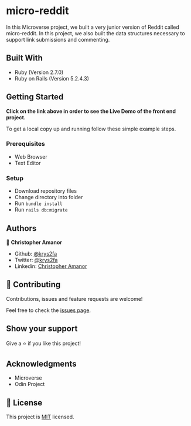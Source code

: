 # micro-reddit

In this Microverse project, we built a very junior version of Reddit called micro-reddit. In this project, we also built the data structures necessary to support link submissions and commenting. 

## Built With

- Ruby (Version 2.7.0)
- Ruby on Rails (Version 5.2.4.3)

## Getting Started

**Click on the link above in order to see the Live Demo of the front end project.**

To get a local copy up and running follow these simple example steps.

### Prerequisites

- Web Browser
- Text Editor

### Setup

- Download repository files
- Change directory into folder
- Run `bundle install`
- Run `rails db:migrate`

## Authors

👤 **Christopher Amanor**

- Github: [@krys2fa](https://github.com/krys2fa)
- Twitter: [@krys2fa](https://twitter.com/krys2fa)
- Linkedin: [Christopher Amanor](https://www.linkedin.com/in/christopher-amanor-81a7b93b/)


## 🤝 Contributing

Contributions, issues and feature requests are welcome!

Feel free to check the [issues page](issues/).

## Show your support

Give a ⭐️ if you like this project!

## Acknowledgments

- Microverse
- Odin Project

## 📝 License

This project is [MIT](lic.url) licensed.
